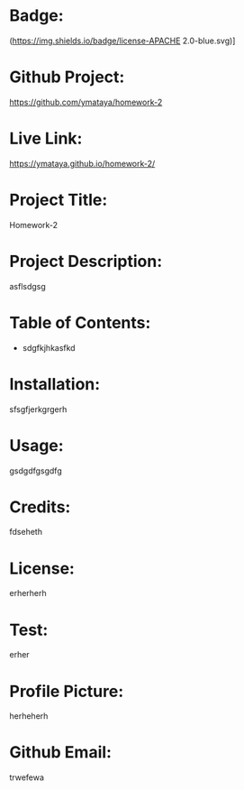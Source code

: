 # Badge:
(https://img.shields.io/badge/license-APACHE 2.0-blue.svg)]

# Github Project: 
https://github.com/ymataya/homework-2

# Live Link: 
https://ymataya.github.io/homework-2/

# Project Title:
Homework-2

# Project Description:
asflsdgsg

# Table of Contents:
* sdgfkjhkasfkd

# Installation:
sfsgfjerkgrgerh

# Usage:
gsdgdfgsgdfg

# Credits:
fdseheth

# License:
erherherh

# Test:
erher

# Profile Picture: 
herheherh

# Github Email: 
trwefewa
